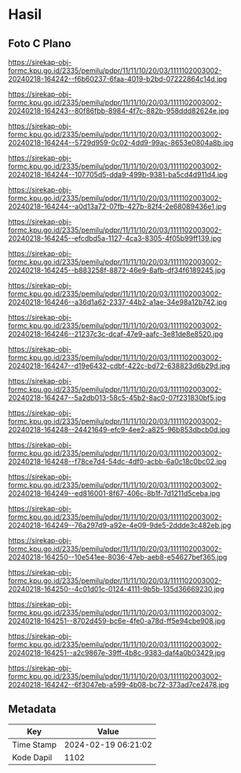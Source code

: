 # Hasil

## Foto C Plano

https://sirekap-obj-formc.kpu.go.id/2335/pemilu/pdpr/11/11/10/20/03/1111102003002-20240218-164242--f6b60237-6faa-4019-b2bd-07222864c14d.jpg

https://sirekap-obj-formc.kpu.go.id/2335/pemilu/pdpr/11/11/10/20/03/1111102003002-20240218-164243--80f86fbb-8984-4f7c-882b-958ddd82624e.jpg

https://sirekap-obj-formc.kpu.go.id/2335/pemilu/pdpr/11/11/10/20/03/1111102003002-20240218-164244--5729d959-0c02-4dd9-99ac-8653e0804a8b.jpg

https://sirekap-obj-formc.kpu.go.id/2335/pemilu/pdpr/11/11/10/20/03/1111102003002-20240218-164244--107705d5-dda9-499b-9381-ba5cd4d911d4.jpg

https://sirekap-obj-formc.kpu.go.id/2335/pemilu/pdpr/11/11/10/20/03/1111102003002-20240218-164244--a0d13a72-07fb-427b-82f4-2e68089436e1.jpg

https://sirekap-obj-formc.kpu.go.id/2335/pemilu/pdpr/11/11/10/20/03/1111102003002-20240218-164245--efcdbd5a-1127-4ca3-8305-4f05b99ff139.jpg

https://sirekap-obj-formc.kpu.go.id/2335/pemilu/pdpr/11/11/10/20/03/1111102003002-20240218-164245--b883258f-8872-46e9-8afb-df34f6189245.jpg

https://sirekap-obj-formc.kpu.go.id/2335/pemilu/pdpr/11/11/10/20/03/1111102003002-20240218-164246--a36d1a62-2337-44b2-a1ae-34e98a12b742.jpg

https://sirekap-obj-formc.kpu.go.id/2335/pemilu/pdpr/11/11/10/20/03/1111102003002-20240218-164246--21237c3c-dcaf-47e9-aafc-3e81de8e8520.jpg

https://sirekap-obj-formc.kpu.go.id/2335/pemilu/pdpr/11/11/10/20/03/1111102003002-20240218-164247--d19e6432-cdbf-422c-bd72-638823d6b29d.jpg

https://sirekap-obj-formc.kpu.go.id/2335/pemilu/pdpr/11/11/10/20/03/1111102003002-20240218-164247--5a2db013-58c5-45b2-8ac0-07f231830bf5.jpg

https://sirekap-obj-formc.kpu.go.id/2335/pemilu/pdpr/11/11/10/20/03/1111102003002-20240218-164248--24421649-efc9-4ee2-a825-96b853dbcb0d.jpg

https://sirekap-obj-formc.kpu.go.id/2335/pemilu/pdpr/11/11/10/20/03/1111102003002-20240218-164248--f78ce7d4-54dc-4df0-acbb-6a0c18c0bc02.jpg

https://sirekap-obj-formc.kpu.go.id/2335/pemilu/pdpr/11/11/10/20/03/1111102003002-20240218-164249--ed816001-8f67-406c-8b1f-7d1211d5ceba.jpg

https://sirekap-obj-formc.kpu.go.id/2335/pemilu/pdpr/11/11/10/20/03/1111102003002-20240218-164249--76a297d9-a92e-4e09-9de5-2ddde3c482eb.jpg

https://sirekap-obj-formc.kpu.go.id/2335/pemilu/pdpr/11/11/10/20/03/1111102003002-20240218-164250--10e541ee-8036-47eb-aeb8-e54627bef365.jpg

https://sirekap-obj-formc.kpu.go.id/2335/pemilu/pdpr/11/11/10/20/03/1111102003002-20240218-164250--4c01d01c-0124-4111-9b5b-135d36669230.jpg

https://sirekap-obj-formc.kpu.go.id/2335/pemilu/pdpr/11/11/10/20/03/1111102003002-20240218-164251--8702d459-bc6e-4fe0-a78d-ff5e94cbe908.jpg

https://sirekap-obj-formc.kpu.go.id/2335/pemilu/pdpr/11/11/10/20/03/1111102003002-20240218-164251--a2c9867e-39ff-4b8c-9383-daf4a0b03429.jpg

https://sirekap-obj-formc.kpu.go.id/2335/pemilu/pdpr/11/11/10/20/03/1111102003002-20240218-164242--6f3047eb-a599-4b08-bc72-373ad7ce2478.jpg


## Metadata

| Key        | Value               |
| ---------- | ------------------- |
| Time Stamp | 2024-02-19 06:21:02 |
| Kode Dapil | 1102                |



